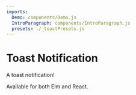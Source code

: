 ```yaml
---
imports:
  Demo: components/Demo.js
  IntroParagraph: components/IntroParagraph.js
  presets: ./_toastPresets.js
---
```


# Toast Notification

<IntroParagraph>

A toast notification!

Available for both Elm and React.

</IntroParagraph>

<Demo presets={presets} />

